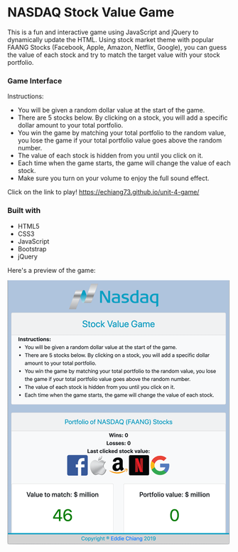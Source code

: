 # NASDAQ Stock Value Game
This is a fun and interactive game using JavaScript and jQuery to dynamically update the HTML. Using stock market theme with popular FAANG Stocks (Facebook, Apple, Amazon, Netflix, Google), you can guess the value of each stock and try to match the target value with your stock portfolio.

### Game Interface

Instructions:
* You will be given a random dollar value at the start of the game.
* There are 5 stocks below. By clicking on a stock, you will add a specific dollar amount to your total portfolio.
* You win the game by matching your total portfolio to the random value, you lose the game if your total portfolio value goes above the random number.
* The value of each stock is hidden from you until you click on it.
* Each time when the game starts, the game will change the value of each stock.
* Make sure you turn on your volume to enjoy the full sound effect.


Click on the link to play!
https://echiang73.github.io/unit-4-game/


### Built with
* HTML5
* CSS3
* JavaScript
* Bootstrap
* jQuery

Here's a preview of the game:

![](assets/images/gamepreview.gif "gif")
